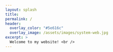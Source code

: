 ```yaml
---
layout: splash
title:      
permalink: /
header:
  overlay_color: "#5e616c"
  overlay_image: /assets/images/system-web.jpg
excerpt: >
  Welcome to my website! <br />
---
```

